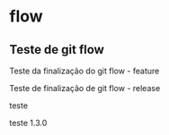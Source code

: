 # flow
## Teste de git flow

Teste da finalização do git flow - feature

Teste de finalização de git flow - release

teste

teste 1.3.0